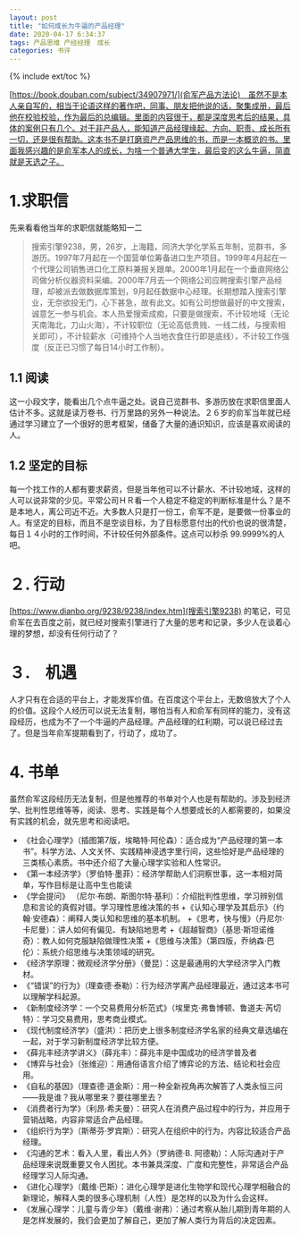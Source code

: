 ```yaml
---
layout: post
title: "如何成长为牛逼的产品经理"
date: 2020-04-17 6:34:37
tags: 产品思维 产经经理　成长
categories: 书评
---
```

{% include ext/toc %}

[https://book.douban.com/subject/34907971/](俞军产品方法论)　虽然不是本人亲自写的，相当于论语这样的著作吧，同事、朋友把他说的话，聚集成册，最后他在校验校验，作为最后的总编辑。里面的内容很干，都是深度思考后的结果，具体的案例只有几个。对于非产品人，能知道产品经理缘起、方向、职责、成长所有一切，还是很有帮助。这本书不是打磨资产产品思维的书，而是一本概览的书。里面我感兴趣的是俞军本人的成长，为啥一个普通大学生，最后变的这么牛逼，简直就是天选之子。

# 1.求职信

先来看看他当年的求职信就能略知一二

> 搜索引擎9238，男，26岁，上海籍，同济大学化学系五年制，览群书，多游历。1997年7月起在一个国营单位筹备进口生产项目。1999年4月起在一个代理公司销售进口化工原料兼报关跟单。2000年1月起在一个垂直网络公司做分析仪器资料采编。2000年7月去一个网络公司应聘搜索引擎产品经理，却被派去做数据库策划，9月起任数据中心经理。长期想踏入搜索引擎业，无奈欲投无门，心下甚急，故有此文。如有公司想做最好的中文搜索，诚意乞一参与机会。本人热爱搜索成痴，只要是做搜索，不计较地域（无论天南海北，刀山火海），不计较职位（无论高低贵贱、一线二线，与搜索相关即可），不计较薪水（可维持个人当地衣食住行即是底线），不计较工作强度（反正已习惯了每日14小时工作制）。

## 1.1 阅读

这一小段文字，能看出几个点牛逼之处。说自己览群书、多游历放在求职信里面人估计不多。这就是读万卷书、行万里路的另外一种说法。２６岁的俞军当年就已经通过学习建立了一个很好的思考框架，储备了大量的通识知识，应该是喜欢阅读的人。

## 1.2 坚定的目标

每一个找工作的人都有要求薪资，但是当年他可以不计薪水、不计较地域，这样的人可以说非常的少见。平常公司ＨＲ看一个人稳定不稳定的判断标准是什么？是不是本地人，离公司近不近。大多数人只是打一份工，俞军不是，是要做一份事业的人。有坚定的目标，而且不是空谈目标，为了目标愿意付出的代价也说的很清楚，每日１４小时的工作时间，不计较任何外部条件。这点可以秒杀 99.9999%的人吧。


# ２. 行动

[https://www.dianbo.org/9238/9238/index.htm](搜索引擎9238) 的笔记，可见俞军在去百度之前，就已经对搜索引擎进行了大量的思考和记录，多少人在谈着心理的梦想，却没有任何行动了？


# ３.　机遇

人才只有在合适的平台上，才能发挥价值。在百度这个平台上，无数倍放大了个人的价值。这段个人经历可以说无法复制，哪怕当有人和俞军有同样的能力，没有这段经历，也成为不了一个牛逼的产品经理。产品经理的红利期，可以说已经过去了。但是当年俞军提期看到了，行动了，成功了。

# 4. 书单

虽然俞军这段经历无法复制，但是他推荐的书单对个人也是有帮助的。涉及到经济学、批判性思维等等，阅读、思考、实践是每个人想要成长的人都需要的，如果没有实践的机会，就先思考和阅读吧。

+ 《社会心理学》（插图第7版，埃略特·阿伦森）：适合成为“产品经理的第一本书”。科学方法、人文关怀、实践精神浸透字里行间，这些恰好是产品经理的三类核心素质。书中还介绍了大量心理学实验和人性常识。
+ 《第一本经济学》（罗伯特·墨菲）：经济学帮助人们洞察世事，这一本相对简单，写作目标是让高中生也能读
+ 《学会提问》 （尼尔·布朗、斯图尔特·基利）：介绍批判性思维，学习辨别信息和言论的真假对错。学习理性思维决策的书
+《认知心理学及其启示》（约翰·安德森）：阐释人类认知和思维的基本机制。
+《思考，快与慢》（丹尼尔·卡尼曼）：讲人如何有偏见、有缺陷地思考
+《超越智商》（基思·斯坦诺维奇）：教人如何克服缺陷做理性决策
+《思维与决策》（第四版，乔纳森·巴伦）：系统介绍思维与决策领域的研究。
+ 《经济学原理：微观经济学分册》（曼昆）：这是最通用的大学经济学入门教材。
+ 《“错误”的行为》（理查德·泰勒）：行为经济学离产品经理最近，通过这本书可以理解学科起源。
+ 《新制度经济学：一个交易费用分析范式》（埃里克·弗鲁博顿、鲁道夫·芮切特）：学习交易费用，思考商业模式。
+ 《现代制度经济学》（盛洪）：把历史上很多制度经济学名家的经典文章选编在一起，对于学习新制度经济学比较方便。
+ 《薛兆丰经济学讲义》（薛兆丰）：薛兆丰是中国成功的经济学普及者
+ 《博弈与社会》（张维迎）：用通俗语言介绍了博弈论的方法、结论和社会应用。
+ 《自私的基因》（理查德·道金斯）：用一种全新视角再次解答了人类永恒三问——我是谁？我从哪里来？要往哪里去？
+ 《消费者行为学》（利昂·希夫曼）：研究人在消费产品过程中的行为，并应用于营销战略，内容非常适合产品经理。
+ 《组织行为学》（斯蒂芬·罗宾斯）：研究人在组织中的行为，内容比较适合产品经理。
+ 《沟通的艺术：看入人里，看出人外》（罗纳德·B. 阿德勒）：人际沟通对于产品经理来说既重要又令人困扰。本书兼具深度、广度和完整性，非常适合产品经理学习人际沟通。
+ 《进化心理学》（戴维·巴斯）：进化心理学是进化生物学和现代心理学相融合的新理论，解释人类的很多心理机制（人性）是怎样的以及为什么会这样。
+ 《发展心理学：儿童与青少年》（戴维·谢弗）：通过考察从胎儿期到青年期的人是怎样发展的，我们会更加了解自己，更加了解人类行为背后的决定因素。

